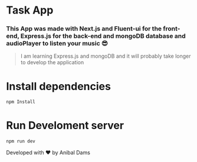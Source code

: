 # Task App

### This App was made with Next.js and Fluent-ui for the front-end, Express.js for the back-end and mongoDB database and audioPlayer to listen your music :sunglasses:

 > I am learning Express.js and mongoDB and it will probably take longer to develop the application

# Install dependencies

```bash
npm Install

```

# Run Develoment server

```bash
npm run dev

```

Developed with :heart: by Anibal Dams
